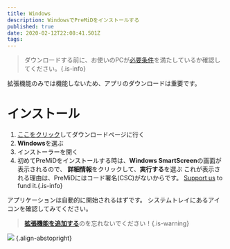 ```yaml
---
title: Windows
description: WindowsでPreMiDをインストールする
published: true
date: 2020-02-12T22:08:41.501Z
tags:
---
```


> ダウンロードする前に、お使いのPCが[必要条件](/install/requirements)を満たしているか確認してください。{.is-info}

拡張機能のみでは機能しないため、アプリのダウンロードは重要です。

# インストール
1. [ここをクリック](https://premid.app/downloads)してダウンロードページに行く
2. **Windows**を選ぶ
3. インストーラーを開く
4. 初めてPreMiDをインストールする時は、**Windows SmartScreen**の画面が表示されるので、 **詳細情報**をクリックして、**実行する**を選ぶ これが表示される理由は、PreMiDにはコード署名(CSC)がないからです。 [Support us](https://www.patreon.com/Timeraa) to fund it.{.is-info}

アプリケーションは自動的に開始されるはずです。 システムトレイにあるアイコンを確認してみてください。

> [**拡張機能を追加する**](/install)のを忘れないでください！{.is-warning}

![](https://a.icons8.com/djxbtnYm/GBjHDS/svg.svg) {.align-abstopright}